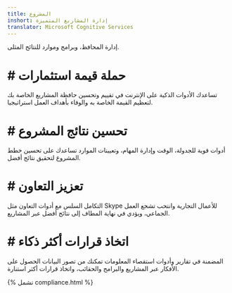 ```yaml
---
title: المشروع
inshort: إدارة المشاريع المتميزة
translator: Microsoft Cognitive Services
---
```


إدارة المحافظ، وبرامج وموارد للنتائج المثلى.

# # حملة قيمة استثمارات
تساعدك الأدوات الذكية على الإنترنت في تقييم وتحسين حافظة المشاريع الخاصة بك لتعظيم القيمة الخاصة به والوفاء بأهداف العمل استراتيجيا. 

# # تحسين نتائج المشروع
أدوات قوية للجدولة، الوقت وإدارة المهام، وتعيينات الموارد تساعدك على تحسين خطط المشروع لتحقيق نتائج أفضل. 

# # تعزيز التعاون
التكامل السلس مع أدوات التعاون مثل Skype للأعمال التجارية وانتحب تشجع العمل الجماعي، ويؤدي في نهاية المطاف إلى نتائج أفضل عبر المشاريع. 

# # اتخاذ قرارات أكثر ذكاء 
المضمنة في تقارير وأدوات استقصاء المعلومات تمكنك من تصور البيانات الحصول على الأفكار عبر المشاريع والبرامج والحقائب، واتخاذ قرارات أكثر استنارة. 

{% تشمل compliance.html %}



